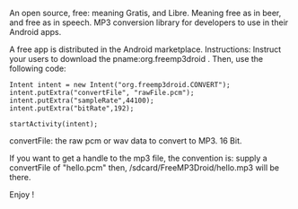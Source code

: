 An open source, free: meaning Gratis, and Libre. Meaning free as in beer, and free as in speech. MP3 conversion library for developers to use in their Android apps.

A free app is distributed in the Android marketplace.
Instructions: Instruct your users to download the pname:org.freemp3droid . Then, use the following code:

```
Intent intent = new Intent("org.freemp3droid.CONVERT");
intent.putExtra("convertFile", "rawFile.pcm");
intent.putExtra("sampleRate",44100);
intent.putExtra("bitRate",192);

startActivity(intent);
```

convertFile: the raw pcm or wav data to convert to MP3. 16 Bit.

If you want to get a handle to the mp3 file, the convention is:
supply a convertFile of "hello.pcm" then, /sdcard/FreeMP3Droid/hello.mp3 will be there.

Enjoy !